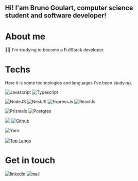 ## Hi! I'am Bruno Goulart, computer science student and software developer!

# About me
👨‍💻 I'm studying to become a FullStack developer. <br>

# Techs

Here it is some technologies and languages i've been studying.

![Javascript](https://img.shields.io/badge/Javascript-ED8B00?style=for-the-badge&logo=javascript&logoColor=white)  ![Typescript](https://img.shields.io/badge/TypeScript-3178C6?logo=TypeScript&logoColor=FFF&style=for-the-badge) <br>

 ![NodeJS](https://img.shields.io/badge/Node.js-43853D?style=for-the-badge&logo=node.js&logoColor=white) ![NestJS](https://img.shields.io/badge/nestjs-%23E0234E.svg?style=for-the-badge&logo=nestjs&logoColor=white) ![ExpressJs](https://img.shields.io/badge/Express.js-000000?style=for-the-badge&logo=express&logoColor=white) ![ReactJs](https://img.shields.io/badge/React-20232A?style=for-the-badge&logo=react&logoColor=61DAFB) <br>

![PrismaIo](https://img.shields.io/badge/Prisma-3982CE?style=for-the-badge&logo=Prisma&logoColor=white) ![Postgres](https://img.shields.io/badge/postgres-%23316192.svg?style=for-the-badge&logo=postgresql&logoColor=white) <br>
 
 ![](https://img.shields.io/badge/git%20-%23F05033.svg?&style=for-the-badge&logo=git&logoColor=white)  ![Github](https://img.shields.io/badge/github%20-%23121011.svg?&style=for-the-badge&logo=github&logoColor=white) <br>
 
 ![Yarn](https://img.shields.io/badge/Yarn-2C8EBB?style=for-the-badge&logo=yarn&logoColor=white) <br>
 <br>
 [![Top Langs](https://github-readme-stats.vercel.app/api/top-langs/?username=BrunoGoulartDE)](https://github.com/anuraghazra/github-readme-stats)
 <br>
 
 # Get in touch
 
 [![linkedin](https://img.shields.io/badge/LinkedIn-0077B5?style=for-the-badge&logo=linkedin&logoColor=white)](https://www.linkedin.com/in/brunogoulartdev/) [![mail](https://img.shields.io/badge/Gmail-D14836?style=for-the-badge&logo=gmail&logoColor=white)](mailto:bruno.goulart1414@gmail.com)


<!---
BrunoGoulartDE/BrunoGoulartDE is a ✨ special ✨ repository because its `README.md` (this file) appears on your GitHub profile.
You can click the Preview link to take a look at your changes.
--->
